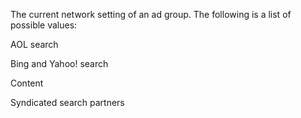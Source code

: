The current network setting of an ad group. The following is a list of possible values:

AOL search

Bing and Yahoo! search

Content

Syndicated search partners

